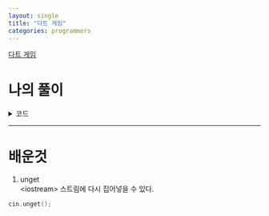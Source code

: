 ```yaml
---
layout: single
title: "다트 게임"
categories: programmers
---
```

[다트 게임](https://programmers.co.kr/learn/courses/30/lessons/17682)

# 나의 풀이
<details markdown="1">
<summary>코드</summary>

```c++
#include <iostream>
#include <string>

using namespace std;

int solution(string dartResult) {
    int answer = 0;
    int score[3] = {0};

    int scoreIdx = -1;
    for(int i = 0; i < dartResult.size(); i++) {
        char ch = dartResult[i];
        if('0' <= ch && ch <= '9') {
            if(ch == '1' && dartResult[i+1] == '0') {
                    score[++scoreIdx] = 10;
                    i++;
            } else{
                score[++scoreIdx] = ch - '0';
            }
        } else if(ch == 'S' || ch == 'D' || ch == 'T') {
            if(ch == 'D') {
                score[scoreIdx] *= score[scoreIdx];
            } else if(ch == 'T') {
                score[scoreIdx] *= (score[scoreIdx] * score[scoreIdx]);
            }
        } else if(ch == '#') {
            score[scoreIdx] *= -1;
        } else if(ch == '*') {
            score[scoreIdx] *= 2;
            if(scoreIdx-1 >= 0)
                score[scoreIdx-1] *= 2;
        }
    }
    answer = score[0] + score[1] + score[2];

    return answer;
}
```
</details>

---
# 배운것
1. unget  
&lt;iostream&gt; 
스트림에 다시 집어넣을 수 있다.  
```c++
cin.unget();  
```
